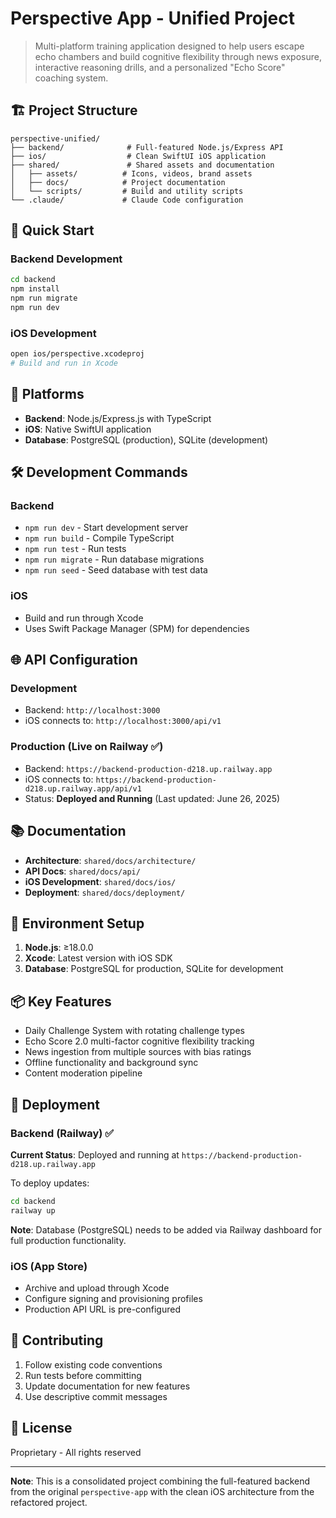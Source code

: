 # Perspective App - Unified Project

> Multi-platform training application designed to help users escape echo chambers and build cognitive flexibility through news exposure, interactive reasoning drills, and a personalized "Echo Score" coaching system.

## 🏗️ Project Structure

```
perspective-unified/
├── backend/              # Full-featured Node.js/Express API
├── ios/                  # Clean SwiftUI iOS application
├── shared/               # Shared assets and documentation
│   ├── assets/          # Icons, videos, brand assets
│   ├── docs/            # Project documentation
│   └── scripts/         # Build and utility scripts
└── .claude/             # Claude Code configuration
```

## 🚀 Quick Start

### Backend Development
```bash
cd backend
npm install
npm run migrate
npm run dev
```

### iOS Development
```bash
open ios/perspective.xcodeproj
# Build and run in Xcode
```

## 📱 Platforms

- **Backend**: Node.js/Express.js with TypeScript
- **iOS**: Native SwiftUI application
- **Database**: PostgreSQL (production), SQLite (development)

## 🛠️ Development Commands

### Backend
- `npm run dev` - Start development server
- `npm run build` - Compile TypeScript
- `npm run test` - Run tests
- `npm run migrate` - Run database migrations
- `npm run seed` - Seed database with test data

### iOS
- Build and run through Xcode
- Uses Swift Package Manager (SPM) for dependencies

## 🌐 API Configuration

### Development
- Backend: `http://localhost:3000`
- iOS connects to: `http://localhost:3000/api/v1`

### Production (Live on Railway ✅)
- Backend: `https://backend-production-d218.up.railway.app`
- iOS connects to: `https://backend-production-d218.up.railway.app/api/v1`
- Status: **Deployed and Running** (Last updated: June 26, 2025)

## 📚 Documentation

- **Architecture**: `shared/docs/architecture/`
- **API Docs**: `shared/docs/api/`
- **iOS Development**: `shared/docs/ios/`
- **Deployment**: `shared/docs/deployment/`

## 🔧 Environment Setup

1. **Node.js**: ≥18.0.0
2. **Xcode**: Latest version with iOS SDK
3. **Database**: PostgreSQL for production, SQLite for development

## 📦 Key Features

- Daily Challenge System with rotating challenge types
- Echo Score 2.0 multi-factor cognitive flexibility tracking
- News ingestion from multiple sources with bias ratings
- Offline functionality and background sync
- Content moderation pipeline

## 🚢 Deployment

### Backend (Railway) ✅
**Current Status**: Deployed and running at `https://backend-production-d218.up.railway.app`

To deploy updates:
```bash
cd backend
railway up
```

**Note**: Database (PostgreSQL) needs to be added via Railway dashboard for full production functionality.

### iOS (App Store)
- Archive and upload through Xcode
- Configure signing and provisioning profiles
- Production API URL is pre-configured

## 🤝 Contributing

1. Follow existing code conventions
2. Run tests before committing
3. Update documentation for new features
4. Use descriptive commit messages

## 📄 License

Proprietary - All rights reserved

---

**Note**: This is a consolidated project combining the full-featured backend from the original `perspective-app` with the clean iOS architecture from the refactored project.